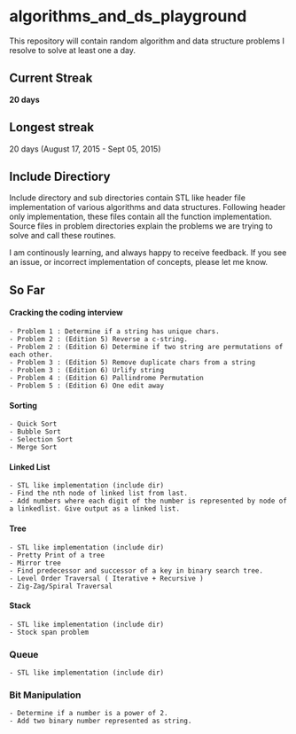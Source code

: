 # algorithms_and_ds_playground
This repository will contain random algorithm and data structure problems I resolve to solve at least one a day.

## Current Streak
**20 days**
## Longest streak
20 days (August 17, 2015 - Sept 05, 2015)

## Include Directiory
Include directory and sub directories contain STL like header file implementation of various algorithms and data structures. Following header only implementation,
these files contain all the function implementation. Source files in problem directories explain the problems we are trying to solve and call these routines.

I am continously learning, and always happy to receive feedback. If you see an issue, or incorrect implementation of concepts,
please let me know.

## So Far

#### Cracking the coding interview
    - Problem 1 : Determine if a string has unique chars.
    - Problem 2 : (Edition 5) Reverse a c-string.
    - Problem 2 : (Edition 6) Determine if two string are permutations of each other.
    - Problem 3 : (Edition 5) Remove duplicate chars from a string
    - Problem 3 : (Edition 6) Urlify string
    - Problem 4 : (Edition 6) Pallindrome Permutation
    - Problem 5 : (Edition 6) One edit away
#### Sorting
    - Quick Sort
    - Bubble Sort
    - Selection Sort
    - Merge Sort
#### Linked List
    - STL like implementation (include dir)
    - Find the nth node of linked list from last.
    - Add numbers where each digit of the number is represented by node of a linkedlist. Give output as a linked list.
#### Tree
    - STL like implementation (include dir)
    - Pretty Print of a tree
    - Mirror tree
    - Find predecessor and successor of a key in binary search tree.
    - Level Order Traversal ( Iterative + Recursive )
    - Zig-Zag/Spiral Traversal
#### Stack
    - STL like implementation (include dir)
    - Stock span problem 
### Queue
    - STL like implementation (include dir)
### Bit Manipulation
    - Determine if a number is a power of 2.
    - Add two binary number represented as string.
